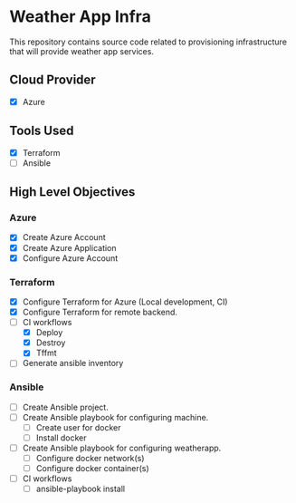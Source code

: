 # Weather App Infra

This repository contains source code related to provisioning infrastructure that will provide weather app services.

## Cloud Provider

- [x] Azure

## Tools Used

- [x] Terraform
- [ ] Ansible

## High Level Objectives

### Azure

- [x] Create Azure Account
- [x] Create Azure Application
- [x] Configure Azure Account

### Terraform

- [x] Configure Terraform for Azure (Local development, CI)
- [x] Configure Terraform for remote backend.
- [ ] CI workflows
    - [x] Deploy
    - [x] Destroy
    - [x] Tffmt
- [ ] Generate ansible inventory

### Ansible
- [ ] Create Ansible project.
- [ ] Create Ansible playbook for configuring machine.
    - [ ] Create user for docker
    - [ ] Install docker
- [ ] Create Ansible playbook for configuring weatherapp.
    - [ ] Configure docker network(s)
    - [ ] Configure docker container(s)
- [ ] CI workflows
    - [ ] ansible-playbook install
